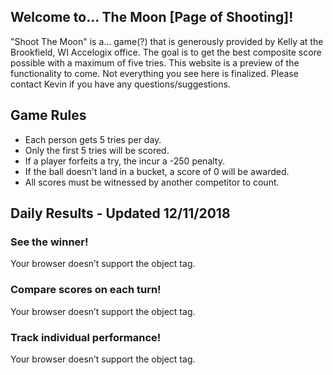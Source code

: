 ## Welcome to... The Moon [Page of Shooting]!

"Shoot The Moon" is a... game(?) that is generously provided by Kelly at the Brookfield, WI Accelogix office. The goal is to get the best composite score possible with a maximum of five tries.
This website is a preview of the functionality to come. Not everything you see here is finalized. Please contact Kevin if you have any questions/suggestions.

## Game Rules

- Each person gets 5 tries per day.
- Only the first 5 tries will be scored.
- If a player forfeits a try, the incur a -250 penalty.
- If the ball doesn't land in a bucket, a score of 0 will be awarded.
- All scores must be witnessed by another competitor to count.

## Daily Results - Updated 12/11/2018

### See the winner!
<object height="335" width="650" data="graphs/12112018/12112018-pie.html"> 
    Your browser doesn’t support the object tag. 
</object>

### Compare scores on each turn!
<object height="335" width="650" data="graphs/12112018/12112018-bar.html"> 
    Your browser doesn’t support the object tag. 
</object>

### Track individual performance!
<object height="335" width="650" data="graphs/12112018/12112018-box.html"> 
    Your browser doesn’t support the object tag. 
</object>
